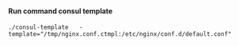 #### Run command consul template 
```
./consul-template   -template="/tmp/nginx.conf.ctmpl:/etc/nginx/conf.d/default.conf"
```
